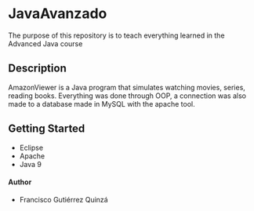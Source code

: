 # JavaAvanzado
The purpose of this repository is to teach everything learned in the Advanced Java course

## Description
AmazonViewer is a Java program that simulates watching movies, series, reading books. Everything was done through OOP, a connection was also made to a database made in MySQL with the apache tool.

## Getting Started

- Eclipse
- Apache
- Java 9

#### Author

- Francisco Gutiérrez Quinzá

